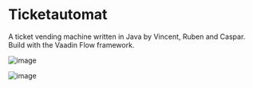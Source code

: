 # Ticketautomat

A ticket vending machine written in Java by Vincent, Ruben and Caspar.
Build with the Vaadin Flow framework.

![image](https://user-images.githubusercontent.com/64489325/151784424-3752fba5-8f42-41d2-bca8-68873f02a474.png)

![image](https://user-images.githubusercontent.com/64489325/151784628-42cbba7d-6cff-4735-bee7-0294ce22dee4.png)
